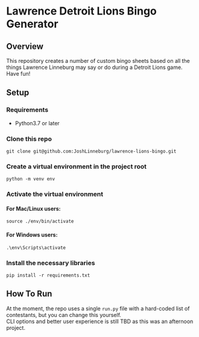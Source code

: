 # Lawrence Detroit Lions Bingo Generator

## Overview
This repository creates a number of custom bingo sheets based on all the things Lawrence Linneburg may say or do during a Detroit Lions game. Have fun!

## Setup

### Requirements
* Python3.7 or later

### Clone this repo
```shell
git clone git@github.com:JoshLinneburg/lawrence-lions-bingo.git
```

### Create a virtual environment in the project root
```shell
python -m venv env
```
### Activate the virtual environment<br>
#### For Mac/Linux users:
```shell
source ./env/bin/activate
```

#### For Windows users:
```shell
.\env\Scripts\activate
```

### Install the necessary libraries
```shell
pip install -r requirements.txt
```

## How To Run
At the moment, the repo uses a single `run.py` file with a hard-coded list of contestants, but you can change this yourself.<br>
CLI options and better user experience is still TBD as this was an afternoon project.